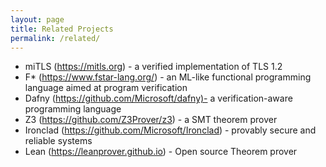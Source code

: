 ```yaml
---
layout: page
title: Related Projects
permalink: /related/
---
```



<ul>
<li>  miTLS (<a href="https://mitls.org">https://mitls.org</a>) - a verified implementation of TLS 1.2 </li>
<li>  F* (<a href="https://www.fstar-lang.org/">https://www.fstar-lang.org/</a>) - an ML-like functional programming language aimed at program verification </li>
<li>  Dafny (<a href="https://github.com/Microsoft/dafny)-">https://github.com/Microsoft/dafny)-</a> a verification-aware programming language</li>
<li>  Z3 (<a href="https://github.com/Z3Prover/z3">https://github.com/Z3Prover/z3</a>) - a SMT theorem prover</li>
<li>  Ironclad (<a href="https://github.com/Microsoft/Ironclad">https://github.com/Microsoft/Ironclad</a>) - provably secure and reliable systems</li>
<li>      Lean (<a href="https://leanprover.github.io">https://leanprover.github.io</a>) - Open source Theorem prover</li>
</ul>